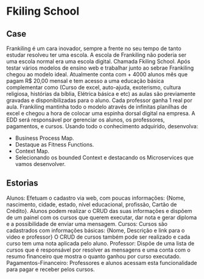 # Fkiling School

## Case

Frankiling é um cara inovador, sempre a frente no seu tempo de tanto estudar resolveu ter uma escola.
A escola de Frankiling não poderia ser uma escola normal era uma escola digital. Chamada Fkiling School.
Após testar vários modelos de ensino web e trabalhar junto ao sebrae Frankiling chegou ao modelo ideal.
Atualmente conta com + 4000 alunos mês que pagam R$ 20,00 mensal e tem acesso a uma educação básica
complementar como (Curso de excel, auto-ajuda, exoterismo, cultura religiosa, histórias da bíblia, Elétrica básica e etc) as aulas são previamente
gravadas e disponibilizadas para o aluno. Cada professor ganha 1 real por aula.
Frankiling mantinha todo o modelo através de infinitas planilhas de excel e chegou a hora de colocar uma espinha dorsal digital na empresa.
A EDD será responsável por gerenciar os alunos, os professores, pagamentos, e cursos.
Usando todo o conhecimento adquirido, desenvolva:
* Business Process Map.
* Destaque as Fitness Functions.
* Context Map.
* Selecionando os bounded Context e destacando os Microservices que vamos desenvolver.

## Estorias

Alunos:
Efetuam o cadastro via web, com poucas informações: {Nome,
nascimento, cidade, estado, nível educacional, profissão, Cartão de
Crédito}.
Alunos podem realizar o CRUD das suas informações e dispõem de um
painel com os cursos que querem executar, dar nota e gerar diploma e a
possibilidade de enviar uma mensagem.
Cursos:
Cursos são cadastrados com informações básicas: {Nome, Descrição e link
para o video e professor}
O CRUD de cursos também pode ser realizado e cada curso tem uma nota
aplicada pelo aluno.
Professor:
Dispõe de uma lista de cursos que é responsável por resolver as
mensagens e uma conta com o resumo financeiro que mostra o quanto
ganhou por curso executado.
Pagamentos-Financeiro:
Professores e alunos acessam esta funcionalidade para pagar e receber
pelos cursos.